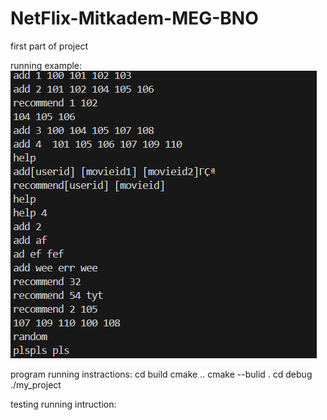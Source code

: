 # NetFlix-Mitkadem-MEG-BNO
first part of project

running example:
![alt text](image.png)

program running instractions:
cd build
cmake ..
cmake --bulid .
cd debug
./my_project

testing running intruction: